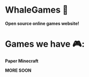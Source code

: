 # WhaleGames 🐋

**Open source online games website!**

# Games we have 🎮:

**Paper Minecraft**

**MORE SOON**
